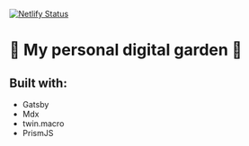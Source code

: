 [![Netlify Status](https://api.netlify.com/api/v1/badges/ee8df09f-6e9f-4483-94c8-daca629de990/deploy-status)](https://app.netlify.com/sites/boring-kare-fc5eab/deploys)

# 🌱 My personal digital garden 🌱

## Built with:

- Gatsby
- Mdx
- twin.macro
- PrismJS
